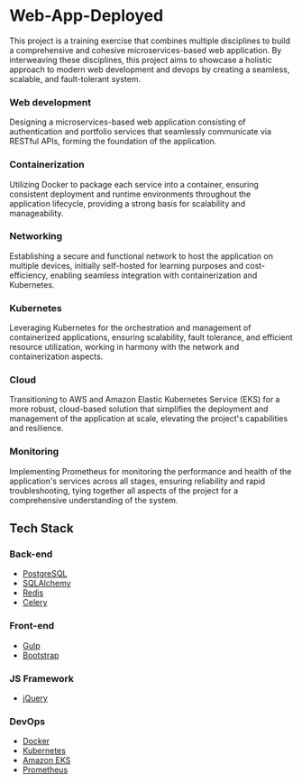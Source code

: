 # Web-App-Deployed
This project is a training exercise that combines multiple disciplines to build a comprehensive and cohesive microservices-based web application. By interweaving these disciplines, this project aims to showcase a holistic approach to modern web development and devops by creating a seamless, scalable, and fault-tolerant system.

### Web development
Designing a microservices-based web application consisting of authentication and portfolio services that seamlessly communicate via RESTful APIs, forming the foundation of the application.
### Containerization
Utilizing Docker to package each service into a container, ensuring consistent deployment and runtime environments throughout the application lifecycle, providing a strong basis for scalability and manageability.
### Networking
Establishing a secure and functional network to host the application on multiple devices, initially self-hosted for learning purposes and cost-efficiency, enabling seamless integration with containerization and Kubernetes.
### Kubernetes
Leveraging Kubernetes for the orchestration and management of containerized applications, ensuring scalability, fault tolerance, and efficient resource utilization, working in harmony with the network and containerization aspects.
### Cloud
Transitioning to AWS and Amazon Elastic Kubernetes Service (EKS) for a more robust, cloud-based solution that simplifies the deployment and management of the application at scale, elevating the project's capabilities and resilience.
### Monitoring
Implementing Prometheus for monitoring the performance and health of the application's services across all stages, ensuring reliability and rapid troubleshooting, tying together all aspects of the project for a comprehensive understanding of the system.

## Tech Stack

### Back-end
- [PostgreSQL](https://www.postgresql.org/)
- [SQLAlchemy](https://github.com/sqlalchemy/sqlalchemy)
- [Redis](https://redis.io/)
- [Celery](https://github.com/celery/celery)

### Front-end
- [Gulp](https://gulpjs.com/)
- [Bootstrap](https://getbootstrap.com/)

### JS Framework
- [jQuery](https://jquery.com/)

### DevOps
- [Docker](https://www.docker.com/) 
- [Kubernetes](https://kubernetes.io/)
- [Amazon EKS](https://aws.amazon.com/eks/)
- [Prometheus](https://prometheus.io/)
